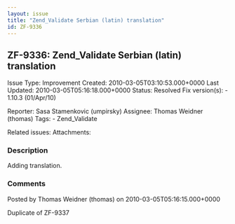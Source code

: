 ```yaml
---
layout: issue
title: "Zend_Validate Serbian (latin) translation"
id: ZF-9336
---
```


ZF-9336: Zend\_Validate Serbian (latin) translation
---------------------------------------------------

 Issue Type: Improvement Created: 2010-03-05T03:10:53.000+0000 Last Updated: 2010-03-05T05:16:18.000+0000 Status: Resolved Fix version(s): - 1.10.3 (01/Apr/10)
 
 Reporter:  Sasa Stamenkovic (umpirsky)  Assignee:  Thomas Weidner (thomas)  Tags: - Zend\_Validate
 
 Related issues: 
 Attachments: 
### Description

Adding translation.

 

 

### Comments

Posted by Thomas Weidner (thomas) on 2010-03-05T05:16:15.000+0000

Duplicate of ZF-9337

 

 